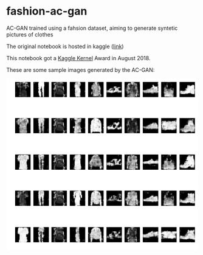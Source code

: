 # fashion-ac-gan
AC-GAN trained using a fahsion dataset, aiming to generate syntetic pictures of clothes

The original notebook is hosted in kaggle ([link](https://www.kaggle.com/sgamez/fashion-ac-gan-with-keras))

This notebook got a [Kaggle Kernel](https://www.kaggle.com/general/37924#368788) Award in August 2018.

These are some sample images generated by the AC-GAN:

![Alt text](imgs/sample_generation.png?raw=true "Sample generated image")
